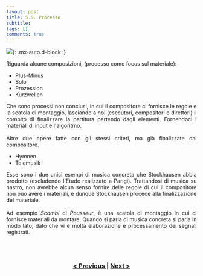 ```yaml
---
layout: post
title: 5.5. Processo
subtitle:
tags: []
comments: true
---
```


![](https://velitch.github.io/velitch/assets/img/learn/il_paradigma_di_stockhausen/fig12.png){: .mx-auto.d-block :}
<p style="text-align:justify;">
Riguarda alcune composizioni, (processo come focus sul materiale):
</p>
<ul>
  <li>Plus-Minus</li>
  <li>Solo</li>
  <li>Prozession</li>
  <li>Kurzwellen</li>
</ul>
<p style="text-align:justify;">
Che sono processi non conclusi, in cui il compositore ci fornisce le regole e la scatola di montaggio, lasciando a noi (esecutori, compositori o direttori) il compito di finalizzare la partitura partendo dagli elementi. Fornendoci i materiali di input e l'algoritmo.
<br>
<br>
Altre due opere fatte con gli stessi criteri, ma già finalizzate dal compositore.
</p>
<ul>
  <li>Hymnen</li>
  <li>Telemusik</li>
</ul>
<p style="text-align:justify;">
Esse sono i due unici esempi di musica concreta che Stockhausen abbia prodotto (escludendo l'Etude realizzato a Parigi).
Trattandosi di musica su nastro, non avrebbe alcun senso fornire delle regole di cui il compositore non può avere i materiali, e dunque Stockhausen procede alla finalizzazione del materiale.
<br>
<br>
Ad esempio <i>Scambi</i> di <i>Pousseur</i>, è una scatola di montaggio in cui ci fornisce materiali da montare.
Quando si parla di musica concreta si parla in modo lato, dato che vi è molta elaborazione e processamento dei segnali registrati.
</p>
<br>
<br>
<h3 style="text-align:center">
<a href="https://velitch.github.io/velitch/2021-11-02-05_04_materiali_di_base_di_stockhausen/">< Previous </a>
|
<a href="https://velitch.github.io/velitch/2021-11-02-06_00_generalizzazioni_principi_costruttivi/">Next ></a>
</h3>
